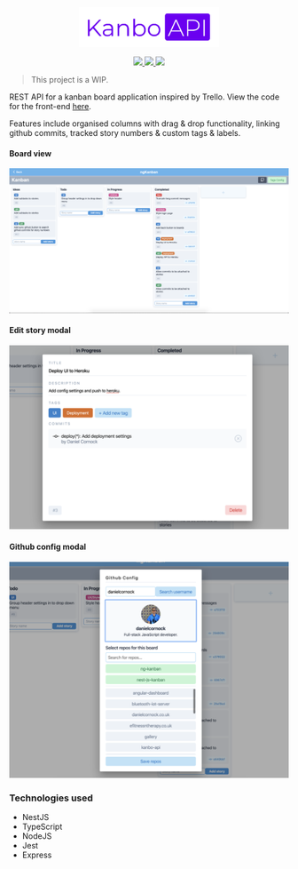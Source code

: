 <p align="center">
    <img src="./static/kanbo-api-branding.png" width="50%">
</p>

<p align="center">
    <a href="https://travis-ci.com/danielcornock/kanbo-api" alt="Build status">
        <img src="https://travis-ci.com/danielcornock/kanbo-api.svg?branch=master" />
    </a>
    <a href="https://coveralls.io/github/danielcornock/kanbo-api?branch=master" alt="Code coverage">
        <img src="https://coveralls.io/repos/github/danielcornock/kanbo-api/badge.svg" />
    </a>
      <img src="http://heroku-badge.herokuapp.com/?app=ng-kanban&style=flat&svg=1">
</p>

> This project is a WIP.

REST API for a kanban board application inspired by Trello. View the code for the front-end [here](https://github.com/danielcornock/kanbo-ui).

Features include organised columns with drag & drop functionality, linking github commits, tracked story numbers & custom tags & labels.

#### Board view

<img src="./static/board-screenshot.png">

#### Edit story modal

<img src="./static/edit-story-screenshot.png">

#### Github config modal

<img src="./static/github-screenshot.png">

### Technologies used

- NestJS
- TypeScript
- NodeJS
- Jest
- Express
